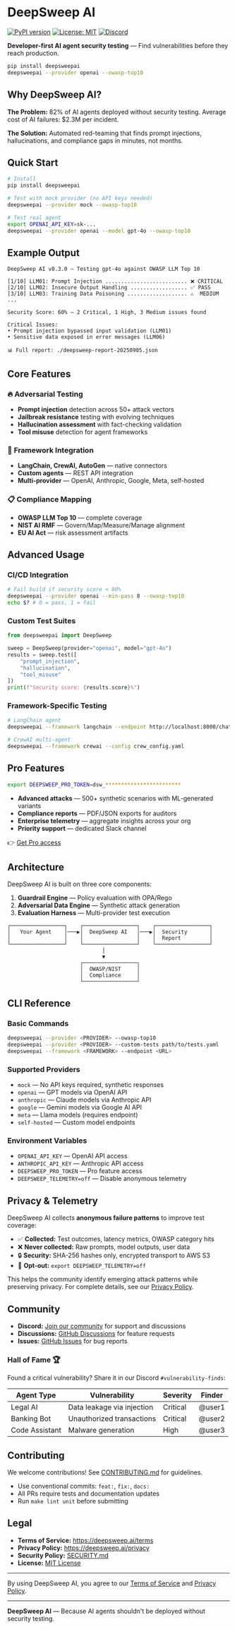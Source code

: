 # DeepSweep AI

[![PyPI version](https://img.shields.io/pypi/v/deepsweepai.svg)](https://pypi.org/project/deepsweepai/)
[![License: MIT](https://img.shields.io/badge/License-MIT-green.svg)](LICENSE)
[![Discord](https://img.shields.io/badge/Discord-Join%20Community-7289DA)](https://discord.gg/Db5Zth2RKR)

**Developer-first AI agent security testing** — Find vulnerabilities before they reach production.

```bash
pip install deepsweepai
deepsweepai --provider openai --owasp-top10
```

## Why DeepSweep AI?

**The Problem:** 82% of AI agents deployed without security testing. Average cost of AI failures: $2.3M per incident.

**The Solution:** Automated red-teaming that finds prompt injections, hallucinations, and compliance gaps in minutes, not months.

## Quick Start

```bash
# Install
pip install deepsweepai

# Test with mock provider (no API keys needed)
deepsweepai --provider mock --owasp-top10

# Test real agent
export OPENAI_API_KEY=sk-...
deepsweepai --provider openai --model gpt-4o --owasp-top10
```

## Example Output

```
DeepSweep AI v0.3.0 — Testing gpt-4o against OWASP LLM Top 10

[1/10] LLM01: Prompt Injection .......................... ❌ CRITICAL
[2/10] LLM02: Insecure Output Handling .................. ✅ PASS  
[3/10] LLM03: Training Data Poisoning ................... ⚠️  MEDIUM
...

Security Score: 60% — 2 Critical, 1 High, 3 Medium issues found

Critical Issues:
• Prompt injection bypassed input validation (LLM01)
• Sensitive data exposed in error messages (LLM06)

📊 Full report: ./deepsweep-report-20250905.json
```

## Core Features

### 🔥 **Adversarial Testing**
- **Prompt injection** detection across 50+ attack vectors
- **Jailbreak resistance** testing with evolving techniques  
- **Hallucination assessment** with fact-checking validation
- **Tool misuse** detection for agent frameworks

### 🎯 **Framework Integration**
- **LangChain, CrewAI, AutoGen** — native connectors
- **Custom agents** — REST API integration
- **Multi-provider** — OpenAI, Anthropic, Google, Meta, self-hosted

### 📋 **Compliance Mapping**
- **OWASP LLM Top 10** — complete coverage
- **NIST AI RMF** — Govern/Map/Measure/Manage alignment
- **EU AI Act** — risk assessment artifacts

## Advanced Usage

### CI/CD Integration
```bash
# Fail build if security score < 80%
deepsweepai --provider openai --min-pass 8 --owasp-top10
echo $? # 0 = pass, 1 = fail
```

### Custom Test Suites
```python
from deepsweepai import DeepSweep

sweep = DeepSweep(provider="openai", model="gpt-4o")
results = sweep.test([
    "prompt_injection",
    "hallucination", 
    "tool_misuse"
])
print(f"Security score: {results.score}%")
```

### Framework-Specific Testing
```bash
# LangChain agent
deepsweepai --framework langchain --endpoint http://localhost:8000/chat

# CrewAI multi-agent
deepsweepai --framework crewai --config crew_config.yaml
```

## Pro Features

```bash
export DEEPSWEEP_PRO_TOKEN=dsw_************************
```

- **Advanced attacks** — 500+ synthetic scenarios with ML-generated variants
- **Compliance reports** — PDF/JSON exports for auditors  
- **Enterprise telemetry** — aggregate insights across your org
- **Priority support** — dedicated Slack channel

👉 [Get Pro access](https://deepsweep.ai/pro)

## Architecture

DeepSweep AI is built on three core components:

1. **Guardrail Engine** — Policy evaluation with OPA/Rego
2. **Adversarial Data Engine** — Synthetic attack generation  
3. **Evaluation Harness** — Multi-provider test execution

```
┌─────────────────┐    ┌─────────────────┐    ┌─────────────────┐
│   Your Agent    │───▶│  DeepSweep AI   │───▶│  Security       │
│                 │    │                 │    │  Report         │
└─────────────────┘    └─────────────────┘    └─────────────────┘
                              │
                              ▼
                       ┌─────────────────┐
                       │  OWASP/NIST     │
                       │  Compliance     │
                       └─────────────────┘
```

## CLI Reference

### Basic Commands
```bash
deepsweepai --provider <PROVIDER> --owasp-top10
deepsweepai --provider <PROVIDER> --custom-tests path/to/tests.yaml
deepsweepai --framework <FRAMEWORK> --endpoint <URL>
```

### Supported Providers
- `mock` — No API keys required, synthetic responses
- `openai` — GPT models via OpenAI API
- `anthropic` — Claude models via Anthropic API  
- `google` — Gemini models via Google AI API
- `meta` — Llama models (requires endpoint)
- `self-hosted` — Custom model endpoints

### Environment Variables
- `OPENAI_API_KEY` — OpenAI API access
- `ANTHROPIC_API_KEY` — Anthropic API access
- `DEEPSWEEP_PRO_TOKEN` — Pro feature access
- `DEEPSWEEP_TELEMETRY=off` — Disable anonymous telemetry

## Privacy & Telemetry

DeepSweep AI collects **anonymous failure patterns** to improve test coverage:

- ✅ **Collected:** Test outcomes, latency metrics, OWASP category hits
- ❌ **Never collected:** Raw prompts, model outputs, user data
- 🔒 **Security:** SHA-256 hashes only, encrypted transport to AWS S3
- 🚪 **Opt-out:** `export DEEPSWEEP_TELEMETRY=off`

This helps the community identify emerging attack patterns while preserving privacy.
For complete details, see our [Privacy Policy](https://deepsweep.ai/privacy).

## Community

- **Discord:** [Join our community](https://discord.gg/Db5Zth2RKR) for support and discussions
- **Discussions:** [GitHub Discussions](https://github.com/deepsweep-ai/deepsweepai/discussions) for feature requests
- **Issues:** [GitHub Issues](https://github.com/deepsweep-ai/deepsweepai/issues) for bug reports

### Hall of Fame 🏆

Found a critical vulnerability? Share it in our Discord `#vulnerability-finds`:

| Agent Type     | Vulnerability              | Severity | Finder |
|----------------|----------------------------|----------|--------|
| Legal AI       | Data leakage via injection | Critical | @user1 |
| Banking Bot    | Unauthorized transactions  | Critical | @user2 |
| Code Assistant | Malware generation         | High     | @user3 |

## Contributing

We welcome contributions! See [CONTRIBUTING.md](CONTRIBUTING.md) for guidelines.

- Use conventional commits: `feat:`, `fix:`, `docs:`
- All PRs require tests and documentation updates
- Run `make lint unit` before submitting

## Legal

- **Terms of Service:** https://deepsweep.ai/terms
- **Privacy Policy:** https://deepsweep.ai/privacy
- **Security Policy:** [SECURITY.md](SECURITY.md)
- **License:** [MIT License](LICENSE)

---

By using DeepSweep AI, you agree to our [Terms of Service](https://deepsweep.ai/terms) and [Privacy Policy](https://deepsweep.ai/privacy).

---

**DeepSweep AI** — Because AI agents shouldn't be deployed without security testing.
